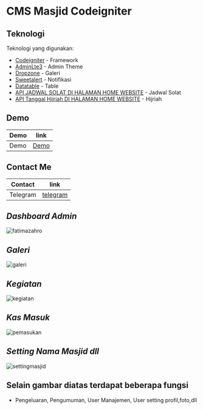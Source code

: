 # CMS Masjid Codeigniter
## Teknologi

Teknologi yang digunakan:


- [Codeigniter](https://www.codeigniter.com/) - Framework
- [AdminLte3](https://adminlte.io/docs/3.2/) - Admin Theme
- [Dropzone](https://docs.dropzone.dev/) - Galeri 
- [Sweetalert](https://sweetalert2.github.io/) - Notifikasi 
- [Datatable](https://datatables.net/) - Table 
- [API JADWAL SOLAT DI HALAMAN HOME WEBSITE](https://api.myquran.com/v1/sholat/jadwal/1014/) - Jadwal Solat 
- [API Tanggal Hijriah DI HALAMAN HOME WEBSITE](https://api.aladhan.com/v1/gToH?date=) - Hijriah 
## Demo



| Demo | link |
| ------ | ------ |
| Demo | [Demo](http://masjidfatimahzahro.com/) |

## Contact Me



| Contact | link |
| ------ | ------ |
| Telegram | [telegram](https://t.me/Ariskabri) |

## _Dashboard Admin_
![fatimazahro](https://user-images.githubusercontent.com/108508594/176905107-d2093422-b898-4fc6-8d29-7396a2c82182.PNG)
## _Galeri_
![galeri](https://user-images.githubusercontent.com/108508594/176905264-0986e3a1-1f4a-48df-be45-a7ada83b6b78.PNG)
## _Kegiatan_
![kegiatan](https://user-images.githubusercontent.com/108508594/176905532-83c13861-e521-4921-8cfe-93cfde5c5778.PNG)
## _Kas Masuk_
![pemasukan](https://user-images.githubusercontent.com/108508594/176905684-b4d8395e-3b08-4e35-be97-86eb704d0122.PNG)
## _Setting Nama Masjid dll_
![settingmasjid](https://user-images.githubusercontent.com/108508594/176905812-03227f2d-0f41-48bb-af75-c58da3a0e9a2.PNG)

## Selain gambar diatas terdapat beberapa fungsi

- Pengeluaran, Pengumuman, User Manajemen, User setting profil,foto,dll

